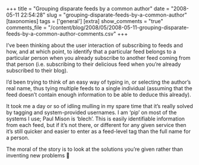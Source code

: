 +++
title = "Grouping disparate feeds by a common author"
date = "2008-05-11 22:54:28"
slug = "grouping-disparate-feeds-by-a-common-author"
[taxonomies]
tags = ['general']
[extra]
show_comments = "true"
comments_file = "/content/blog/2008/05/2008-05-11-grouping-disparate-feeds-by-a-common-author-comments.csv"
+++

I’ve been thinking about the user interaction of subscribing to feeds and how, and at which point, to identify that a particular feed belongs to a particular person when you already subscribe to another feed coming from that person (i.e. subscribing to their delicious feed when you’re already subscribed to their blog).

I’d been trying to think of an easy way of typing in, or selecting the author’s real name, thus tying multiple feeds to a single individual (assuming that the feed doesn’t contain enough information to be able to deduce this already).

It took me a day or so of idling mulling in my spare time that it’s really solved by tagging and system-provided usernames. I am ‘pip’ on most of the systems I use; Paul Mison is ‘blech’. This is easily identifiable information from each feed, but if it’s not there, or different for any given service then it’s still quicker and easier to enter as a feed-level tag than the full name for a person.

The moral of the story is to look at the solutions you’re given rather than inventing new problems 🙂
